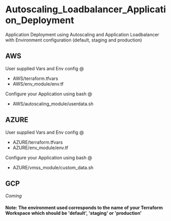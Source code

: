 # Autoscaling_Loadbalancer_Application_Deployment
Application Deployment using Autoscaling and Application Loadbalancer with Environment configuration (default, staging and production)

## AWS
User supplied Vars and Env config @
- AWS/terraform.tfvars
- AWS/env_module/env.tf

Configure your Application using bash @
- AWS/autoscaling_module/userdata.sh


## AZURE
User supplied Vars and Env config @
- AZURE/terraform.tfvars
- AZURE/env_module/env.tf

Configure your Application using bash @
- AZURE/vmss_module/custom_data.sh


## GCP
*Coming*



#### Note: The environment used corresponds to the name of your Terraform Workspace which should be 'default', 'staging' or 'production'